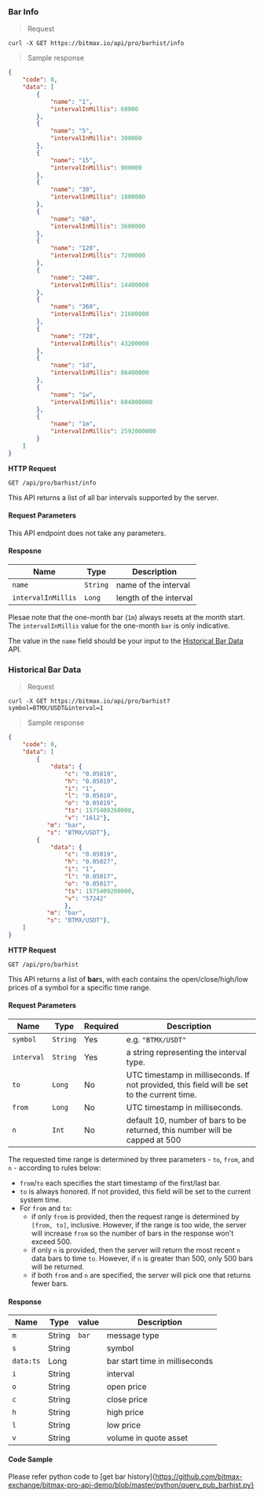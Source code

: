 ### Bar Info 

> Request 

```
curl -X GET https://bitmax.io/api/pro/barhist/info
```

> Sample response

```json
{
    "code": 0,
    "data": [
        {
            "name": "1",
            "intervalInMillis": 60000
        },
        {
            "name": "5",
            "intervalInMillis": 300000
        },
        {
            "name": "15",
            "intervalInMillis": 900000
        },
        {
            "name": "30",
            "intervalInMillis": 1800000
        },
        {
            "name": "60",
            "intervalInMillis": 3600000
        },
        {
            "name": "120",
            "intervalInMillis": 7200000
        },
        {
            "name": "240",
            "intervalInMillis": 14400000
        },
        {
            "name": "360",
            "intervalInMillis": 21600000
        },
        {
            "name": "720",
            "intervalInMillis": 43200000
        },
        {
            "name": "1d",
            "intervalInMillis": 86400000
        },
        {
            "name": "1w",
            "intervalInMillis": 604800000
        },
        {
            "name": "1m",
            "intervalInMillis": 2592000000
        }
    ]
}
```

**HTTP Request**

`GET /api/pro/barhist/info`

This API returns a list of all bar intervals supported by the server. 


#### Request Parameters 

This API endpoint does not take any parameters. 

#### Resposne

 Name              | Type | Description                                        
------------------- | --------- | ---------------------------------------------------
 `name`             | `String`  | name of the interval
 `intervalInMillis` | `Long`    | length of the interval 

Plesae note that the one-month bar (`1m`) always resets at the month start. The `intervalInMillis` value for the one-month `bar` is only indicative. 

The value in the `name` field should be your input to the [Historical Bar Data](#historical-bar-data) API.







### Historical Bar Data

> Request 

```
curl -X GET https://bitmax.io/api/pro/barhist?symbol=BTMX/USDT&interval=1
```

> Sample response

```json
{
    "code": 0,
    "data": [
        {
            "data": {
                "c": "0.05019",
                "h": "0.05019",
                "i": "1",
                "l": "0.05019",
                "o": "0.05019",
                "ts": 1575409260000,
                "v": "1612"},
           "m": "bar",
           "s": "BTMX/USDT"},
        {
            "data": {
                "c": "0.05019",
                "h": "0.05027",
                "i": "1",
                "l": "0.05017",
                "o": "0.05017",
                "ts": 1575409200000,
                "v": "57242"
                },
           "m": "bar",
           "s": "BTMX/USDT"},
    ]
}
```

**HTTP Request**

`GET /api/pro/barhist`

This API returns a list of **bar**s, with each contains the open/close/high/low prices of a symbol for a specific time range. 

#### Request Parameters

 Name       | Type     | Required | Description                                                                                 
----------- | -------- | -------- | ------------------------------------------------------------------------------------------- 
 `symbol`   | `String` | Yes      | e.g. `"BTMX/USDT"`                                                                          
 `interval` | `String` | Yes      | a string representing the interval type.                                                    
 `to`       | `Long`   | No       | UTC timestamp in milliseconds. If not provided, this field will be set to the current time. 
 `from`     | `Long`   | No       | UTC timestamp in milliseconds.                                                              
 `n`        | `Int`    | No       | default 10, number of bars to be returned, this number will be capped at 500                

The requested time range is determined by three parameters - `to`, `from`, and `n` - according to rules below:

* `from`/`to` each specifies the start timestamp of the first/last bar. 
* `to` is always honored. If not provided, this field will be set to the current system time. 
* For `from` and `to`: 
  * if only `from` is provided, then the request range is determined by `[from, to]`, inclusive. However, if the range is too wide,
    the server will increase `from` so the number of bars in the response won't exceed 500. 
  * if only `n` is provided, then the server will return the most recent `n` data bars to time `to`. However, if `n` is greater than 500, 
    only 500 bars will be returned. 
  * if both `from` and `n` are specified, the server will pick one that returns fewer bars. 

#### Response 

Name     | Type   |   value  | Description
---------| -------| ---------| -------------------------------
`m`      | String |`bar`     | message type
`s`      | String |          | symbol 
`data:ts`| Long   |          | bar start time in milliseconds
`i`      | String |          | interval 
`o`      | String |          | open price 
`c`      | String |          | close price 
`h`      | String |          | high price 
`l`      | String |          | low price 
`v`      | String |          | volume in quote asset
            

#### Code Sample

Please refer python code to [get bar history]{https://github.com/bitmax-exchange/bitmax-pro-api-demo/blob/master/python/query_pub_barhist.py}
